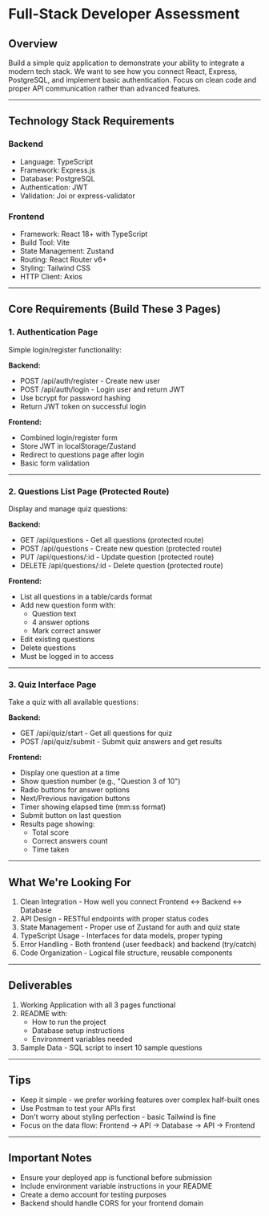 # Full-Stack Developer Assessment  

## Overview  
Build a simple quiz application to demonstrate your ability to integrate a modern tech stack. We want to see how you connect React, Express, PostgreSQL, and implement basic authentication. Focus on clean code and proper API communication rather than advanced features.  

---

## Technology Stack Requirements  

### Backend  
- Language: TypeScript  
- Framework: Express.js  
- Database: PostgreSQL  
- Authentication: JWT  
- Validation: Joi or express-validator  

### Frontend  
- Framework: React 18+ with TypeScript  
- Build Tool: Vite  
- State Management: Zustand  
- Routing: React Router v6+  
- Styling: Tailwind CSS  
- HTTP Client: Axios  

---

## Core Requirements (Build These 3 Pages)  

### 1. Authentication Page  
Simple login/register functionality:  

**Backend:**  
- POST /api/auth/register - Create new user  
- POST /api/auth/login - Login user and return JWT  
- Use bcrypt for password hashing  
- Return JWT token on successful login  

**Frontend:**  
- Combined login/register form  
- Store JWT in localStorage/Zustand  
- Redirect to questions page after login  
- Basic form validation  

---

### 2. Questions List Page (Protected Route)  
Display and manage quiz questions:  

**Backend:**  
- GET /api/questions - Get all questions (protected route)  
- POST /api/questions - Create new question (protected route)  
- PUT /api/questions/:id - Update question (protected route)  
- DELETE /api/questions/:id - Delete question (protected route)  

**Frontend:**  
- List all questions in a table/cards format  
- Add new question form with:  
  - Question text  
  - 4 answer options  
  - Mark correct answer  
- Edit existing questions  
- Delete questions  
- Must be logged in to access  

---

### 3. Quiz Interface Page  
Take a quiz with all available questions:  

**Backend:**  
- GET /api/quiz/start - Get all questions for quiz  
- POST /api/quiz/submit - Submit quiz answers and get results  

**Frontend:**  
- Display one question at a time  
- Show question number (e.g., "Question 3 of 10")  
- Radio buttons for answer options  
- Next/Previous navigation buttons  
- Timer showing elapsed time (mm:ss format)  
- Submit button on last question  
- Results page showing:  
  - Total score  
  - Correct answers count  
  - Time taken  

---

## What We're Looking For  
1. Clean Integration - How well you connect Frontend ↔ Backend ↔ Database  
2. API Design - RESTful endpoints with proper status codes  
3. State Management - Proper use of Zustand for auth and quiz state  
4. TypeScript Usage - Interfaces for data models, proper typing  
5. Error Handling - Both frontend (user feedback) and backend (try/catch)  
6. Code Organization - Logical file structure, reusable components  

---

## Deliverables  
1. Working Application with all 3 pages functional  
2. README with:  
   - How to run the project  
   - Database setup instructions  
   - Environment variables needed  
3. Sample Data - SQL script to insert 10 sample questions  

---

## Tips  
- Keep it simple - we prefer working features over complex half-built ones  
- Use Postman to test your APIs first  
- Don't worry about styling perfection - basic Tailwind is fine  
- Focus on the data flow: Frontend → API → Database → API → Frontend  

---

## Important Notes  
- Ensure your deployed app is functional before submission  
- Include environment variable instructions in your README  
- Create a demo account for testing purposes  
- Backend should handle CORS for your frontend domain  
